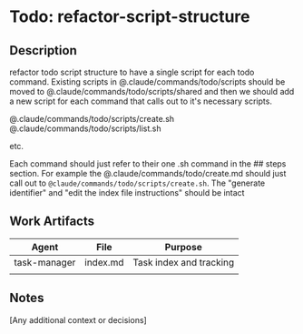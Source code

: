 # Todo: refactor-script-structure

## Description

refactor todo script structure to have a single script for each todo command. Existing scripts in @.claude/commands/todo/scripts should be moved to @.claude/commands/todo/scripts/shared and then we should add a new script for each command that calls out to it's necessary scripts.

@.claude/commands/todo/scripts/create.sh
@.claude/commands/todo/scripts/list.sh

etc.

Each command should just refer to their one .sh command in the ## steps section. For example the @.claude/commands/todo/create.md should just call out to `@claude/commands/todo/scripts/create.sh`.
The "generate identifier" and "edit the index file instructions" should be intact

## Work Artifacts

| Agent        | File     | Purpose                 |
| ------------ | -------- | ----------------------- |
| task-manager | index.md | Task index and tracking |
|              |          |                         |

## Notes

[Any additional context or decisions]
